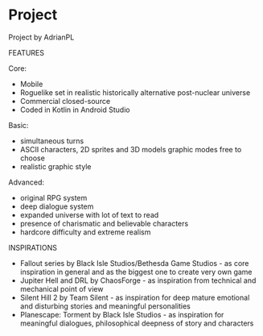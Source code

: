 # Project

Project by AdrianPL

FEATURES

Core:

- Mobile
- Roguelike set in realistic historically alternative post-nuclear universe
- Commercial closed-source
- Coded in Kotlin in Android Studio

Basic:

- simultaneous turns
- ASCII characters, 2D sprites and 3D models graphic modes free to choose
- realistic graphic style

Advanced:

- original RPG system
- deep dialogue system
- expanded universe with lot of text to read
- presence of charismatic and believable characters
- hardcore difficulty and extreme realism

INSPIRATIONS

- Fallout series by Black Isle Studios/Bethesda Game Studios - as core inspiration in general and as the biggest one to create very own game
- Jupiter Hell and DRL by ChaosForge - as inspiration from technical and mechanical point of view
- Silent Hill 2 by Team Silent - as inspiration for deep mature emotional and disturbing stories and meaningful personalities
- Planescape: Torment by Black Isle Studios - as inspiration for meaningful dialogues, philosophical deepness of story and characters
